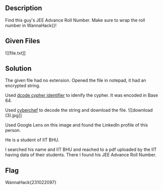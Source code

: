 ## Description
Find this guy's JEE Advance Roll Number.
Make sure to wrap the roll number in WannaHack{}!

## Given Files
![[file.txt]]

## Solution
The given file had no extension.
Opened the file in notepad, it had an encrypted string.

Used [dcode cypher identifier](https://www.dcode.fr/cipher-identifier) to idenify the cypher.
It was encoded in Base 64.

Used [cyberchef](https://gchq.github.io/CyberChef/#recipe=From_Base64('A-Za-z0-9%2B/%3D',true,false)) to decode the string and download the file.
![[download (3).jpg]]

Used Google Lens on this image and found the LinkedIn profile of this person.

He is a student of IIT BHU.

I searched his name and IIT BHU and reached to a pdf uploaded by the IIT having data of their students. There I found his JEE Advance Roll Number.

## Flag
WannaHack{231022097}